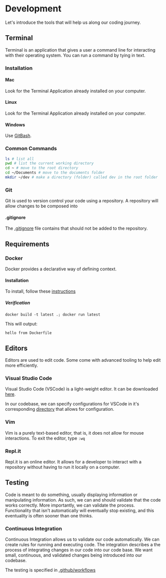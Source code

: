 # Development
Let's introduce the tools that will help us along our coding journey.

## Terminal
Terminal is an application that gives a user a command line for interacting with their operating system. You can run a command by tying in text.

### Installation
#### Mac
Look for the Terminal Application already installed on your computer.

#### Linux
Look for the Terminal Application already installed on your computer.

#### Windows
Use [GitBash](https://gitforwindows.org/).

### Common Commands
```sh
ls # list all
pwd # list the current working directory
cd ~ # move to the root directory
cd ~/Documents # move to the documents folder
mkdir ~/dev # make a directory (folder) called dev in the root folder
```

### Git
Git is used to version control your code using a repository. A repository will allow changes to be composed into

#### .gitignore
The [.gitignore](./.gitignore) file contains that should not be added to the repository.

## Requirements
### Docker
Docker provides a declarative way of defining context.

#### Installation
To install, follow these [instructions](https://www.docker.com/get-started)

##### Verification
```
docker build -t latest .; docker run latest
```
This will output:
```
hello from Dockerfile
```

## Editors
Editors are used to edit code. Some come with advanced tooling to help edit more efficiently.

### Visual Studio Code
Visual Studio Code (VSCode) is a light-weight editor. It can be downloaded [here](./TODO).

In our codebase, we can specify configurations for VSCode in it's corresponding [directory](./.vscode/README.md) that allows for configuration.

### Vim
Vim is a purely text-based editor, that is, it does not allow for mouse interactions. To exit the editor, type `:wq`

### Repl.it
Repl.it is an online editor. It allows for a developer to interact with a repository without having to run it locally on a computer.

## Testing
Code is meant to do something, usually displaying information or manipulating information. As such, we can and should validate that the code works correctly. More importantly, we can validate the process. Functionality that isn't automatically will eventually stop existing, and this eventuality is often sooner than one thinks.

### Continuous Integration
Continuous Integration allows us to validate our code automatically. We can create rules for running and executing code. The integration describes a the process of integrating changes in our code into our code base. We want small, continuous, and validated changes being introduced into our codebase.

The testing is specified in [.github/workflows](./.github/workflows)
